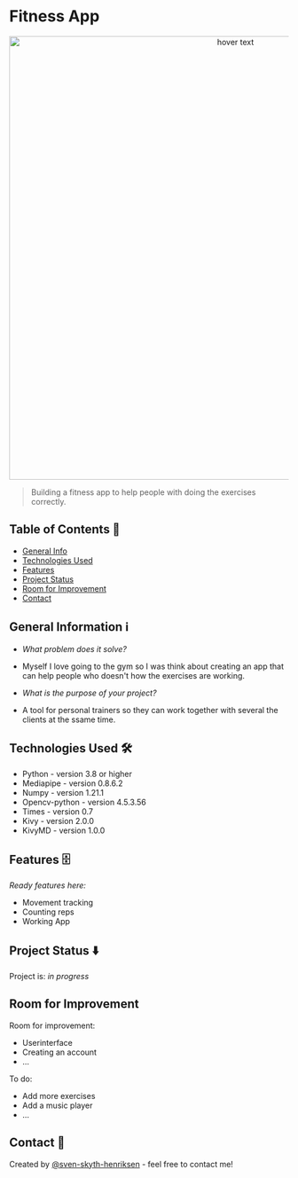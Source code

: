 # Fitness App

<p align="center">
  <img src="https://wallpaperaccess.com/full/4661040.jpg" width='800' title="hover text">
  
</p>

> Building a fitness app to help people with doing the exercises correctly.


## Table of Contents 📁

* [General Info](#general-information-ℹ%EF%B8%8F)
* [Technologies Used](#technologies-used-)
* [Features](#features-)
* [Project Status](#project-status-%EF%B8%8F)
* [Room for Improvement](#room-for-improvement)
* [Contact](#contact-)



## General Information ℹ️

- <em>What problem does it solve?</em>
- Myself I love going to the gym so I was think about creating an app that can help people who doesn't how the exercises are working.

- <em>What is the purpose of your project?</em>
- A tool for personal trainers so they can work together with several the clients at the ssame time.


## Technologies Used 🛠

- Python - version 3.8 or higher
- Mediapipe - version 0.8.6.2
- Numpy - version 1.21.1
- Opencv-python - version 4.5.3.56
- Times - version 0.7
- Kivy - version 2.0.0
- KivyMD - version 1.0.0



## Features 🗄

<em>Ready features here:</em>
- Movement tracking
- Counting reps
- Working App 



## Project Status ⬇️

Project is: _in progress_ 


## Room for Improvement 

Room for improvement:
- Userinterface
- Creating an account
- ...

To do:
- Add more exercises
- Add a music player
- ...



## Contact 📩
Created by [@sven-skyth-henriksen](https://github.com/Sven-Skyth-Henriksen) - feel free to contact me!
